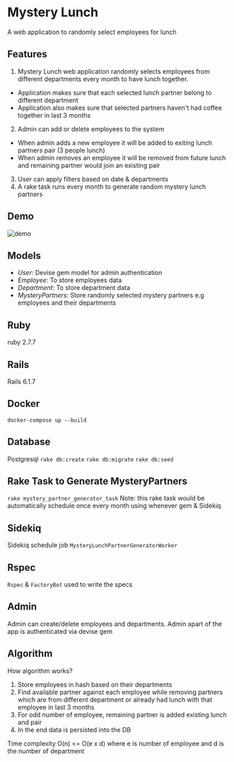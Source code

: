 # Mystery Lunch 
A web application to randomly select employees for lunch

## Features
1. Mystery Lunch web application randomly selects employees from different departments every month to have lunch together. 
  - Application makes sure that each selected lunch partner belong to different department
  - Application also makes sure that selected partners haven't had coffee together in last 3 months

2. Admin can add or delete employees to the system
  - When admin adds a new employee it will be added to exiting lunch partners pair (3 people lunch)
  - When admin removes an employee it will be removed from future lunch and remaining partner would join an existing pair

3. User can apply filters based on date & departments 
4. A rake task runs every month to generate random mystery lunch partners

## Demo
![demo](https://user-images.githubusercontent.com/22412472/213772075-e824ab35-1657-4aed-9a65-2e9579b79f14.gif)

## Models
- *User*:
  Devise gem model for admin authentication
- *Employee*:
   To store employees data
- *Department*:
   To store department data
- *MysteryPartners*:
   Store randomly selected mystery partners e.g employees and their departments


## Ruby
ruby 2.7.7

## Rails
Rails 6.1.7

## Docker
`docker-compose up --build`

## Database
Postgresql 
`rake db:create`
`rake db:migrate`
`rake db:seed`

## Rake Task to Generate MysteryPartners
`rake mystery_partner_generator_task`
Note: this rake task would be automatically schedule once every month using whenever gem & Sidekiq

## Sidekiq
Sidekiq schedule job `MysteryLunchPartnerGeneratorWorker` 

## Rspec 
`Rspec` & `FactoryBot` used to write the specs

## Admin
Admin can create/delete employees and departments. 
Admin apart of the app is authenticated via devise gem

## Algorithm
How algorithm works?
1. Store employees in hash based on their departments
2. Find available partner against each employee while removing partners which are from different department 
   or already had lunch with that employee in last 3 months 
3. For odd number of employee, remaining partner is added existing lunch and pair
4. In the end data is persisted into the DB

Time complexity O(n) <= O(e x d) where e is number of employee and d is the number of department
   




